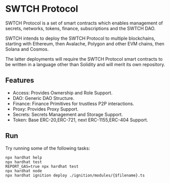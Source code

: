 # SWTCH Protocol

SWTCH Protocol is a set of smart contracts which enables management of secrets, networks, tokens, finance, subscriptions and the SWTCH DAO.

SWTCH intends to deploy the SWTCH Protocol to multiple blockchains, starting with Ethereum, then Avalache, Polygon and other EVM chains, then Solana and Cosmos.

The latter deployments will require the SWTCH Protocol smart contracts to be written in a language other than Solidity and will merit its own repository.

## Features
- Access: Provides Ownership and Role Support.
- DAO: Generic DAO Structure.
- Finance: Finance Primitives for trustless P2P interactions.
- Proxy: Provides Proxy Support.
- Secrets: Secrets Management and Storage Support.
- Token: Base ERC-20,ERC-721, next ERC-1155,ERC-404 Support.

## Run
Try running some of the following tasks:

```shell
npx hardhat help
npx hardhat test
REPORT_GAS=true npx hardhat test
npx hardhat node
npx hardhat ignition deploy ./ignition/modules/{$filename}.ts
```
